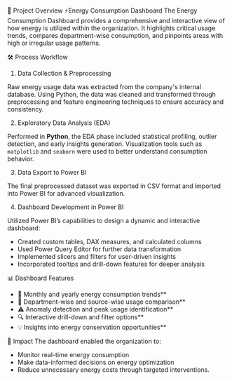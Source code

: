 📌 Project Overview
⚡Energy Consumption Dashboard
The Energy Consumption Dashboard provides a comprehensive and interactive view of how energy is utilized within the organization. It highlights critical usage trends, compares department-wise consumption, and pinpoints areas with high or irregular usage patterns.

🛠️ Process Workflow

1. Data Collection & Preprocessing

Raw energy usage data was extracted from the company's internal database. Using Python, the data was cleaned and transformed through preprocessing and feature engineering techniques to ensure accuracy and consistency.

2. Exploratory Data Analysis (EDA)

Performed in **Python**, the EDA phase included statistical profiling, outlier detection, and early insights generation. Visualization tools such as `matplotlib` and `seaborn` were used to better understand consumption behavior.

3. Data Export to Power BI

The final preprocessed dataset was exported in CSV format and imported into Power BI for advanced visualization.

4. Dashboard Development in Power BI

Utilized Power BI’s capabilities to design a dynamic and interactive dashboard:

* Created custom tables, DAX measures, and calculated columns
* Used Power Query Editor for further data transformation
* Implemented slicers and filters for user-driven insights
* Incorporated tooltips and drill-down features for deeper analysis

📊 Dashboard Features
* 📅 Monthly and yearly energy consumption trends**
* 🏢 Department-wise and source-wise usage comparison**
* ⚠️ Anomaly detection and peak usage identification**
* 🔍 Interactive drill-down and filter options**
* 💡 Insights into energy conservation opportunities**


🚀 Impact
The dashboard enabled the organization to:

* Monitor real-time energy consumption
* Make data-informed decisions on energy optimization
* Reduce unnecessary energy costs through targeted interventions.


